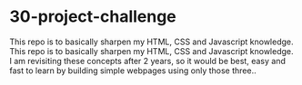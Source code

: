 # 30-project-challenge
This repo is to basically sharpen my HTML, CSS and Javascript knowledge. This repo is to basically sharpen my HTML, CSS and Javascript knowledge. I am revisiting these concepts after 2 years, so it would be best, easy and fast to learn by building simple webpages using only those three..
